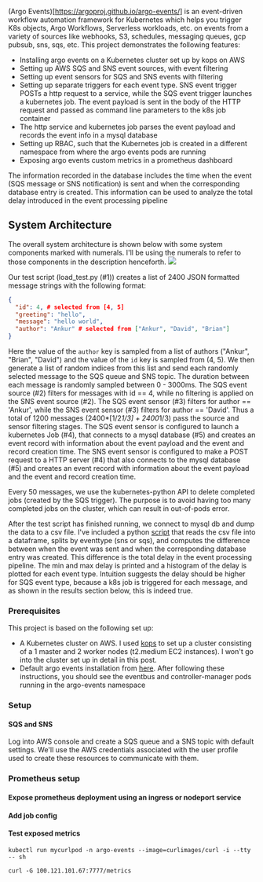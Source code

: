 (Argo Events)[https://argoproj.github.io/argo-events/] is an event-driven workflow automation framework for Kubernetes which helps you trigger K8s objects, Argo Workflows, Serverless workloads, etc. on events from a variety of sources like webhooks, S3, schedules, messaging queues, gcp pubsub, sns, sqs, etc.
This project demonstrates the following features:
- Installing argo events on a Kubernetes cluster set up by kops on AWS
- Setting up AWS SQS and SNS event sources, with event filtering
- Setting up event sensors for SQS and SNS events with filtering
- Setting up separate triggers for each event type. SNS event trigger POSTs a http request to a service, while the SQS event trigger launches a kubernetes job. The event payload is sent in the body of the HTTP request and passed as command line parameters to the k8s job container 
- The http service and kubernetes job parses the event payload and records the event info in a mysql database
- Setting up RBAC, such that the Kubernetes job is created in a different namespace from where the argo events pods are running
- Exposing argo events custom metrics in a prometheus dashboard

The information recorded in the database includes the time when the event (SQS message or SNS notification) is sent and when the corresponding database entry is created. This information can be used to analyze the total delay introduced in the event processing pipeline

## System Architecture
The overall system architecture is shown below with some system components marked with numerals. I'll be using the numerals to refer to those components in the description henceforth. 
![](system_architecture)

Our test script (load_test.py (#1)) creates a list of 2400 JSON formatted message strings with the following format:
```json
{
  "id": 4, # selected from [4, 5]
  "greeting": "hello",
  "message": "hello world",
  "author": "Ankur" # selected from ["Ankur", "David", "Brian"]
}

```
Here the value of the `author` key is sampled from a list of authors ("Ankur", "Brian", "David") and the value of the `id` key is sampled from (4, 5). We then generate a list of random indices from this list and send each randomly selected message to the SQS queue and SNS topic. The duration between each message is randomly sampled between 0 - 3000ms. The SQS event source (#2) filters for messages with id == 4, while no filtering is applied on the SNS event source (#2). The SQS event sensor (#3) filters for author == 'Ankur', while the SNS event sensor (#3) filters for author == 'David'. Thus a total of 1200 messages (2400*[1/2*1/3] + 2400*1/3) pass the source and sensor filtering stages. The SQS event sensor is configured to launch a kubernetes Job (#4), that connects to a mysql database (#5) and creates an event record with information about the event payload and the event and record creation  time. The SNS event sensor is configured to make a POST request to a HTTP server (#4) that also connects to the mysql database (#5) and creates an event record with information about the event payload and the event and record creation  time.

Every 50 messages, we use the kubernetes-python API to delete completed jobs (created by the SQS trigger). The purpose is to avoid having too many completed jobs on the cluster, which can result in out-of-pods error. 

After the test script has finished running, we connect to mysql db and dump the data to a csv file. I've included a python [script](/tools/analysis.py) that reads the csv file into a dataframe, splits by eventtype (sns or sqs), and computes the difference between when the event was sent and when the corresponding database entry was created. This difference is the total delay in the event processing pipeline. The min and max delay is printed and a histogram of the delay is plotted for each event type. Intuition suggests the delay should be higher for SQS event type, because a k8s job is triggered for each message, and as shown in the results section below, this is indeed true.

### Prerequisites
This project is based on the following set up:

- A Kubernetes cluster on AWS. I used [kops](https://kops.sigs.k8s.io/getting_started/install/) to set up a cluster consisting of a 1 master and 2 worker nodes (t2.medium EC2 instances). I won't go into the cluster set up in detail in this post. 
- Default argo events installation from [here](https://argoproj.github.io/argo-events/installation/). After following these instructions, you should see the eventbus and controller-manager pods running in the argo-events namespace

### Setup
#### SQS and SNS
Log into AWS console and create a SQS queue and a SNS topic with default settings. We'll use the AWS credentials associated with the user profile used to create these resources to communicate with them. 


### Prometheus setup
#### Expose prometheus deployment using an ingress or nodeport service
#### Add job config
#### Test exposed metrics
```
kubectl run mycurlpod -n argo-events --image=curlimages/curl -i --tty -- sh
```

```angular2
curl -G 100.121.101.67:7777/metrics
```
